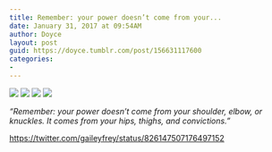 ```yaml
---
title: Remember: your power doesn’t come from your...
date: January 31, 2017 at 09:54AM
author: Doyce
layout: post
guid: https://doyce.tumblr.com/post/156631117600
categories:
- 
--- 
```


<img src="https://68.media.tumblr.com/78eba7251635182b39cd4439e599a3f6/tumblr_oknln1qf9Y1qzzej2o4_500.jpg"/> 
  
<img src="https://68.media.tumblr.com/0f2965c69f4ed2215beb4cc49adb7f01/tumblr_oknln1qf9Y1qzzej2o3_500.jpg"/> 
  
<img src="https://68.media.tumblr.com/b85dbfc5dcfe8c287040bf85f1cde556/tumblr_oknln1qf9Y1qzzej2o2_500.jpg"/> 
  
<img src="https://68.media.tumblr.com/68aa3f7b7506eca9cbf35761b213f7a8/tumblr_oknln1qf9Y1qzzej2o1_500.jpg"/> 
  
<p><em>“Remember: your power doesn’t come from your shoulder, elbow, or knuckles. It comes from your hips, thighs, and convictions.”</em></p>

<p><a href="https://twitter.com/gaileyfrey/status/826147507176497152" target="_blank">https://twitter.com/gaileyfrey/status/826147507176497152</a></p> 
